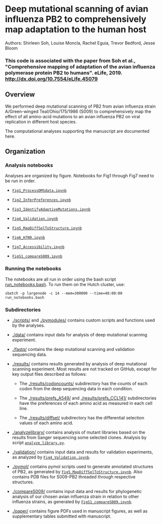 # Deep mutational scanning of avian influenza PB2 to comprehensively map adaptation to the human host

Authors: Shirleen Soh, Louise Moncla, Rachel Eguia, Trevor Bedford, Jesse Bloom

### This code is associated with the paper from Soh et al., "Comprehensive mapping of adaptation of the avian influenza polymerase protein PB2 to humans". eLife, 2019. http://dx.doi.org/10.7554/eLife.45079

## Overview

We performed deep mutational scanning of PB2 from avian influenza strain A/Green-winged Teal/Ohio/175/1986 (S009) to comprehensively map the effect of all amino-acid mutations to an avian influenza PB2 on viral replication in different host species.

The computational analyses supporting the manuscript are documented here.


## Organization

### Analysis notebooks

Analyses are organized by figure. Notebooks for Fig1 through Fig7 need to be run in order.

* [`Fig1_ProcessDMSdata.ipynb`](Fig1_ProcessDMSdata.ipynb)

* [`Fig2_InferPreferences.ipynb`](Fig2_InferPreferences.ipynb)

* [`Fig3_IdentifyAdaptiveMutations.ipynb`](Fig3_IdentifyAdaptiveMutations.ipynb)

* [`Fig4_Validation.ipynb`](Fig4_Validation.ipynb)

* [`Fig5_MapDiffSelToStructure.ipynb`](Fig5_MapDiffSelToStructure.ipynb)

* [`Fig6_H7N9.ipynb`](Fig6_H7N9.ipynb)

* [`Fig7_Accessibility.ipynb`](Fig7_Accessibility.ipynb)

* [`FigS1_compareS009.ipynb`](FigS1_compareS009.ipynb)

### Running the notebooks

The notebooks are all run in order using the bash script [run_notebooks.bash](run_notebooks.bash).
To run them on the Hutch cluster, use:

    sbatch -p largenode -c 14 --mem=300000 --time=48:00:00 run_notebooks.bash

### Subdirectories

* [./scripts/](./scripts/) and [./pymodules/](./pymodules/) contains custom scripts and functions used by the analyses.

* [./data/](./data/) contains input data for analysis of deep mutational scanning experiment.

* [./fastq/](./fastq/) contains the deep mutational scanning and validation sequencing data.

* [./results/](./results/) contains results generated by analysis of deep mutational scanning experiment. Most results are not tracked on GitHub, except for key output files described as follows: 

    * The [./results/codoncounts/](results/codoncounts) subdirectory has the counts of each codon from the deep sequencing data in each condition.
 
    * The [./results/prefs_A549/](results/prefs_A549/) and [./results/prefs_CCL141/](results/prefs_CCL141/) subdirectories have the preferences of each amino acid as measured in each cell line.
 
    * The [./results/diffsel/](results/diffsel/) subdirectory has the differential selection values of each amino acid. 

* [./analyzelibrary/](./analyzelibrary/) contains analysis of mutant libraries based on the results from Sanger sequencing some selected clones. Analysis by script [`analyze_library.py`](https://github.com/jbloomlab/SangerMutantLibraryAnalysis).

* [./validation/](./validation/) contains input data and results for validation experiments, as analyzed by [`Fig4_Validation.ipynb`](Fig4_Validation.ipynb).

* [./pymol/](./pymol/) contains pymol scripts used to generate annotated structures of PB2, as generated by [`Fig5_MapDiffSelToStructure.ipynb`](Fig5_MapDiffSelToStructure.ipynb). Also contains PDB files for S009-PB2 threaded through respective structures.

* [./compareS009/](./compareS009/) contains input data and results for phylogenetic analysis of our chosen avian influenza strain in relation to other influenza strains, as generated by [`FigS1_compareS009.ipynb`](FigS1_compareS009.ipynb).

* [./paper/](./paper/) contains figure PDFs used in manuscript figures, as well as supplementary tables submitted with manuscript.

